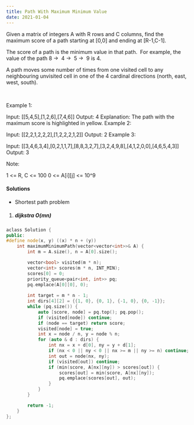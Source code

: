 ```yaml
---
title: Path With Maximum Minimum Value
date: 2021-01-04
---
```

Given a matrix of integers A with R rows and C columns, find the maximum score of a path starting at [0,0] and ending at [R-1,C-1].

The score of a path is the minimum value in that path.  For example, the value of the path 8 →  4 →  5 →  9 is 4.

A path moves some number of times from one visited cell to any neighbouring unvisited cell in one of the 4 cardinal directions (north, east, west, south).

 

Example 1:



Input: [[5,4,5],[1,2,6],[7,4,6]]
Output: 4
Explanation: 
The path with the maximum score is highlighted in yellow. 
Example 2:



Input: [[2,2,1,2,2,2],[1,2,2,2,1,2]]
Output: 2
Example 3:



Input: [[3,4,6,3,4],[0,2,1,1,7],[8,8,3,2,7],[3,2,4,9,8],[4,1,2,0,0],[4,6,5,4,3]]
Output: 3
 

Note:

1 <= R, C <= 100
0 <= A[i][j] <= 10^9

#### Solutions

- Shortest path problem

1. ##### dijkstra O(mn)

```cpp
aclass Solution {
public:
#define node(x, y) ((x) * n + (y))
    int maximumMinimumPath(vector<vector<int>>& A) {
        int m = A.size(), n = A[0].size();        

        vector<bool> visited(m * n);
        vector<int> scores(m * n, INT_MIN);
        scores[0] = 0;
        priority_queue<pair<int, int>> pq;
        pq.emplace(A[0][0], 0);
        
        int target = m * n - 1;
        int dirs[4][2] = {{1, 0}, {0, 1}, {-1, 0}, {0, -1}};
        while (pq.size()) {
            auto [score, node] = pq.top(); pq.pop();
            if (visited[node]) continue;
            if (node == target) return score;
            visited[node] = true;
            int x = node / n, y = node % n;
            for (auto & d : dirs) {
                int nx = x + d[0], ny = y + d[1];
                if (nx < 0 || ny < 0 || nx >= m || ny >= n) continue;
                int out = node(nx, ny);
                if (visited[out]) continue;
                if (min(score, A[nx][ny]) > scores[out]) {
                    scores[out] = min(score, A[nx][ny]);
                    pq.emplace(scores[out], out);
                }
            }
        }

        return -1;
    }
};
```